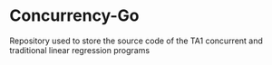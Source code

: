 # Concurrency-Go
Repository used to store the source code of the TA1 concurrent and traditional linear regression programs
